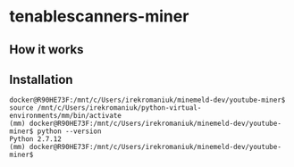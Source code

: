 # tenablescanners-miner

## How it works

## Installation

```
docker@R90HE73F:/mnt/c/Users/irekromaniuk/minemeld-dev/youtube-miner$ source /mnt/c/Users/irekromaniuk/python-virtual-environments/mm/bin/activate
(mm) docker@R90HE73F:/mnt/c/Users/irekromaniuk/minemeld-dev/youtube-miner$ python --version
Python 2.7.12
(mm) docker@R90HE73F:/mnt/c/Users/irekromaniuk/minemeld-dev/youtube-miner$
```
